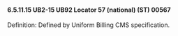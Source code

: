 #### 6.5.11.15 UB2-15 UB92 Locator 57 (national) (ST) 00567

Definition: Defined by Uniform Billing CMS specification.
